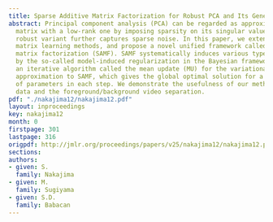 ```yaml
---
title: Sparse Additive Matrix Factorization for Robust PCA and Its Generalization
abstract: Principal component analysis (PCA) can be regarded as approximating a data
  matrix with a low-rank one by imposing sparsity on its singular values, and its
  robust variant further captures sparse noise. In this paper, we extend such sparse
  matrix learning methods, and propose a novel unified framework called sparse additive
  matrix factorization (SAMF). SAMF systematically induces various types of sparsity
  by the so-called model-induced regularization in the Bayesian framework. We propose
  an iterative algorithm called the mean update (MU) for the variational Bayesian
  approximation to SAMF, which gives the global optimal solution for a large subset
  of parameters in each step. We demonstrate the usefulness of our method on artificial
  data and the foreground/background video separation.
pdf: "./nakajima12/nakajima12.pdf"
layout: inproceedings
key: nakajima12
month: 0
firstpage: 301
lastpage: 316
origpdf: http://jmlr.org/proceedings/papers/v25/nakajima12/nakajima12.pdf
sections: 
authors:
- given: S.
  family: Nakajima
- given: M.
  family: Sugiyama
- given: S.D.
  family: Babacan
---
```

